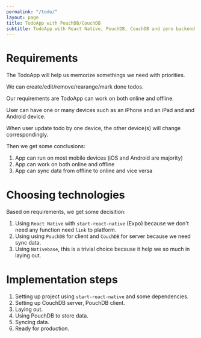 ```yaml
---
permalink: "/todo/"
layout: page
title: TodoApp with PouchDB/CouchDB
subtitle: TodoApp with React Native, PouchDB, CouchDB and zero backend
---
```


# Requirements

The TodoApp will help us memorize somethings we need with priorities.

We can create/edit/remove/rearange/mark done todos.

Our requirements are TodoApp can work on both online and offline.

User can have one or many devices such as an iPhone and an iPad and and Android device.

When user update todo by one device, the other device(s) will change correspondingly.

Then we get some conclusions:

1. App can run on most mobile devices (iOS and Android are majority)
2. App can work on both online and offline
3. App can sync data from offline to online and vice versa

# Choosing technologies

Based on requirements, we get some decisition:

1. Using `React Native` with `start-react-native` (Expo) because we don't need any function need `link` to platform.
2. Using using `PouchDB` for client and `CouchDB` for server because we need sync data.
3. Using `Nativebase`, this is a trivial choice because it help we so much in laying out.

# Implementation steps

1. Setting up project using `start-react-native` and some dependencies.
2. Setting up CouchDB server, PouchDB client.
3. Laying out.
4. Using PouchDB to store data.
5. Syncing data.
6. Ready for production.
